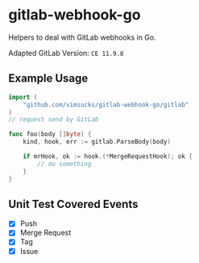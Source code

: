 # gitlab-webhook-go
Helpers to deal with GitLab webhooks in Go.

Adapted GitLab Version: `CE 11.9.8`

## Example Usage

```go
import (
	"github.com/vimsucks/gitlab-webhook-go/gitlab"
)
// request send by GitLab

func foo(body []byte) {
    kind, hook, err := gitlab.ParseBody(body)

    if mrHook, ok := hook.(*MergeRequestHook); ok {
        // do something
    }
}
```

## Unit Test Covered Events

- [x] Push
- [x] Merge Request
- [x] Tag
- [x] Issue
